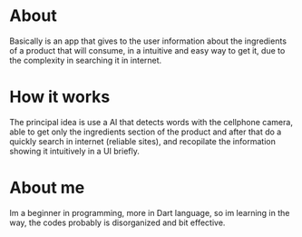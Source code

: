 
# About
Basically is an app that gives to the user information about the ingredients of a product that will consume, in a intuitive and easy way to get it,
due to the complexity in searching it in internet.

# How it works
The principal idea is use a AI that detects words with the cellphone camera, able to get only the ingredients section of the product
and after that do a quickly search in internet (reliable sites), and recopilate the information showing it intuitively in a UI briefly.

# About me
Im a beginner in programming, more in Dart language, so im learning in the way, the codes probably is disorganized and bit effective.
